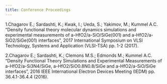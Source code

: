 ```yaml
---
title: Conference Proceedings
---
```


1.Chagarov E.; Sardashti, K.; Kwak, I.; Ueda, S.; Yakimov, M.; Kummel A.C. “Density functional theory molecular dynamics simulations and experimental measurements of a-HfO2/a-SiO/SiGe(001) and a-HfO2/a-SiO2/SiGe(001) interfaces”, 2017 International Symposium on VLSI Technology, Systems and Application (VLSI-TSA) pp. 1-2 (2017).
 
2.Chagarov E.; Sardashti, K.; Clemons M.S.; Edmonds M.; Kummel A.C. “Density Functional Theory Simulations and Experimental Measurements of a-HfO2/a-Si3N4/SiGe, a-HfO2/SiO0.8N0.8/SiGe and a-HfO2/a-SiO/SiGe interfaces”, 2016 IEEE International Electron Devices Meeting (IEDM) pp. 36.4.1-36.4.4 (2016).
